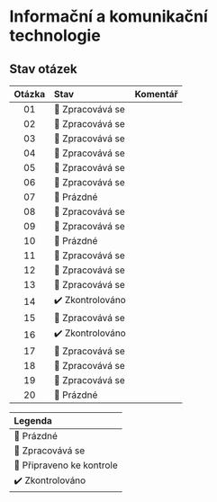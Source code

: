 # Informační a komunikační technologie

## Stav otázek
| Otázka | Stav                             | Komentář |
| :----: | :------------------------------- | :------- |
| 01     | :construction: Zpracovává se     |          |
| 02     | :construction: Zpracovává se     |          |
| 03     | :construction: Zpracovává se     |          |
| 04     | :construction: Zpracovává se     |          |
| 05     | :construction: Zpracovává se     |          |
| 06     | :construction: Zpracovává se     |          |
| 07     | :black_square_button: Prázdné    |          |
| 08     | :construction: Zpracovává se     |          |
| 09     | :construction: Zpracovává se     |          |
| 10     | :black_square_button: Prázdné    |          |
| 11     | :construction: Zpracovává se     |          |
| 12     | :construction: Zpracovává se     |          |
| 13     | :construction: Zpracovává se     |          |
| 14     | :heavy_check_mark: Zkontrolováno |          |
| 15     | :construction: Zpracovává se     |          |
| 16     | :heavy_check_mark: Zkontrolováno |          |
| 17     | :construction: Zpracovává se     |          |
| 18     | :construction: Zpracovává se     |          |
| 19     | :construction: Zpracovává se     |          |
| 20     | :black_square_button: Prázdné    |          |

| Legenda                          |
| :------------------------------- |
| :black_square_button: Prázdné    |
| :construction: Zpracovává se     |
| :pushpin: Připraveno ke kontrole |
| :heavy_check_mark: Zkontrolováno |
